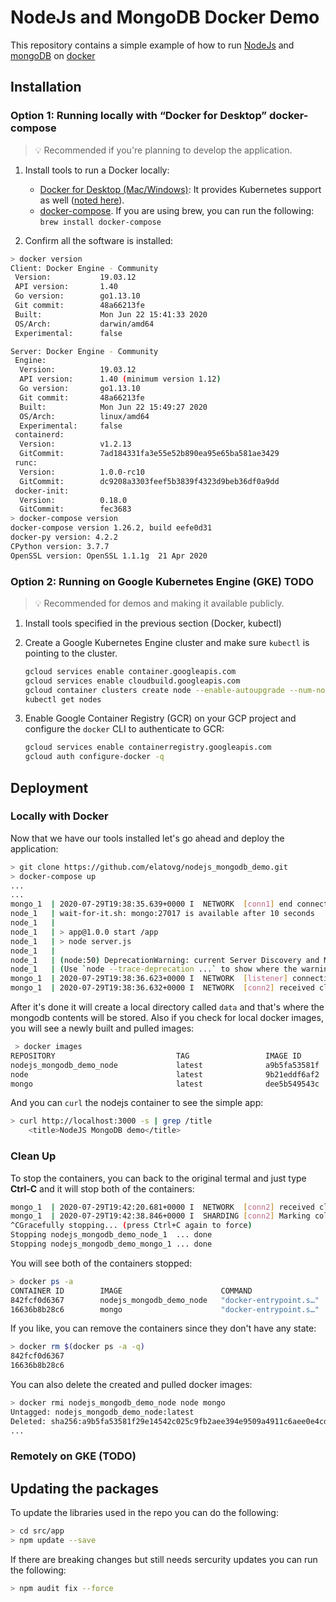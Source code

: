 # NodeJs and MongoDB Docker Demo

This repository contains a simple example of how to run [NodeJs](https://nodejs.org/en/) and [mongoDB](https://www.mongodb.com//) on [docker](https://www.docker.com/)

## Installation

### Option 1: Running locally with “Docker for Desktop” docker-compose

> 💡 Recommended if you're planning to develop the application.

1. Install tools to run a Docker locally:

   - [Docker for Desktop (Mac/Windows)](https://docs.docker.com/docker-for-mac/install/): It provides Kubernetes support as well ([noted here](https://docs.docker.com/docker-for-mac/kubernetes/)). 
   - [docker-compose](https://docs.docker.com/compose/install/). If you are using brew, you can run the following: `brew install docker-compose`

2. Confirm all the software is installed:

```bash
> docker version
Client: Docker Engine - Community
 Version:           19.03.12
 API version:       1.40
 Go version:        go1.13.10
 Git commit:        48a66213fe
 Built:             Mon Jun 22 15:41:33 2020
 OS/Arch:           darwin/amd64
 Experimental:      false

Server: Docker Engine - Community
 Engine:
  Version:          19.03.12
  API version:      1.40 (minimum version 1.12)
  Go version:       go1.13.10
  Git commit:       48a66213fe
  Built:            Mon Jun 22 15:49:27 2020
  OS/Arch:          linux/amd64
  Experimental:     false
 containerd:
  Version:          v1.2.13
  GitCommit:        7ad184331fa3e55e52b890ea95e65ba581ae3429
 runc:
  Version:          1.0.0-rc10
  GitCommit:        dc9208a3303feef5b3839f4323d9beb36df0a9dd
 docker-init:
  Version:          0.18.0
  GitCommit:        fec3683
> docker-compose version
docker-compose version 1.26.2, build eefe0d31
docker-py version: 4.2.2
CPython version: 3.7.7
OpenSSL version: OpenSSL 1.1.1g  21 Apr 2020
```

### Option 2: Running on Google Kubernetes Engine (GKE) TODO

> 💡  Recommended for demos and making it available publicly.

1. Install tools specified in the previous section (Docker, kubectl)

2. Create a Google Kubernetes Engine cluster and make sure `kubectl` is pointing to the cluster.
    ```bash
    gcloud services enable container.googleapis.com
    gcloud services enable cloudbuild.googleapis.com
    gcloud container clusters create node --enable-autoupgrade --num-nodes 2 --zone us-east4-c
    kubectl get nodes
    ```
3. Enable Google Container Registry (GCR) on your GCP project and configure the `docker` CLI to authenticate to GCR:
   ```bash
   gcloud services enable containerregistry.googleapis.com
   gcloud auth configure-docker -q
	```

## Deployment
### Locally with Docker
Now that we have our tools installed let's go ahead and deploy the application:

```bash
> git clone https://github.com/elatovg/nodejs_mongodb_demo.git
> docker-compose up
...
...
mongo_1  | 2020-07-29T19:38:35.639+0000 I  NETWORK  [conn1] end connection 172.19.0.3:33998 (0 connections now open)
node_1   | wait-for-it.sh: mongo:27017 is available after 10 seconds
node_1   |
node_1   | > app@1.0.0 start /app
node_1   | > node server.js
node_1   |
node_1   | (node:50) DeprecationWarning: current Server Discovery and Monitoring engine is deprecated, and will be removed in a future version. To use the new Server Discover and Monitoring engine, pass option { useUnifiedTopology: true } to the MongoClient constructor.
node_1   | (Use `node --trace-deprecation ...` to show where the warning was created)
mongo_1  | 2020-07-29T19:38:36.623+0000 I  NETWORK  [listener] connection accepted from 172.19.0.3:34000 #2 (1 connection now open)
mongo_1  | 2020-07-29T19:38:36.632+0000 I  NETWORK  [conn2] received client metadata from 172.19.0.3:34000 conn2: { driver: { name: "nodejs", version: "3.5.9" }, os: { type: "Linux", name: "linux", architecture: "x64", version: "4.19.76-linuxkit" }, platform: "'Node.js v14.6.0, LE (legacy)" }
```

After it's done it will create a local directory called `data` and that's where the mongodb contents will be stored. Also if you check for local docker images, you will see a newly built and pulled images:

```bash
 > docker images
REPOSITORY                           TAG                 IMAGE ID            CREATED             SIZE
nodejs_mongodb_demo_node             latest              a9b5fa53581f        59 minutes ago      962MB
node                                 latest              9b21eddf6af2        22 hours ago        943MB
mongo                                latest              dee5b549543c        5 days ago          388MB
```

And you can `curl` the nodejs container to see the simple app:

```bash
> curl http://localhost:3000 -s | grep /title
    <title>NodeJS MongoDB demo</title>
```
### Clean Up

To stop the containers, you can back to the original termal and just type **Ctrl-C** and it will stop both of the containers:

```bash
mongo_1  | 2020-07-29T19:42:20.681+0000 I  NETWORK  [conn2] received client metadata from 172.19.0.3:34026 conn2: { driver: { name: "nodejs", version: "3.5.9" }, os: { type: "Linux", name: "linux", architecture: "x64", version: "4.19.76-linuxkit" }, platform: "'Node.js v14.6.0, LE (legacy)" }
mongo_1  | 2020-07-29T19:42:38.846+0000 I  SHARDING [conn2] Marking collection test.values as collection version: <unsharded>
^CGracefully stopping... (press Ctrl+C again to force)
Stopping nodejs_mongodb_demo_node_1  ... done
Stopping nodejs_mongodb_demo_mongo_1 ... done
```
You will see both of the containers stopped:

```bash
> docker ps -a
CONTAINER ID        IMAGE                      COMMAND                  CREATED             STATUS                         PORTS               NAMES
842fcf0d6367        nodejs_mongodb_demo_node   "docker-entrypoint.s…"   58 minutes ago      Exited (0) 17 seconds ago                          nodejs_mongodb_demo_node_1
16636b8b28c6        mongo                      "docker-entrypoint.s…"   59 minutes ago      Exited (0) 17 seconds ago                          nodejs_mongodb_demo_mongo_1
```

If you like, you can remove the containers since they don't have any state:

```bash
> docker rm $(docker ps -a -q)
842fcf0d6367
16636b8b28c6
```

You can also delete the created and pulled docker images:

```bash
> docker rmi nodejs_mongodb_demo_node node mongo
Untagged: nodejs_mongodb_demo_node:latest
Deleted: sha256:a9b5fa53581f29e14542c025c9fb2aee394e9509a4911c6aee0e4cd60cbc9059
...
```

### Remotely on GKE (TODO)

## Updating the packages
To update the libraries used in the repo you can do the following:

```bash
> cd src/app
> npm update --save
```

If there are breaking changes but still needs sercurity updates you can run the following:

```bash
> npm audit fix --force
```
